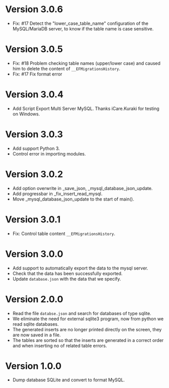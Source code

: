 # Version 3.0.6
- Fix: #17 Detect the "lower_case_table_name" configuration of the MySQL/MariaDB server, to know if the table name is case sensitive.

# Version 3.0.5
- Fix: #18 Problem checking table names (upper/lower case) and caused him to delete the content of `__EFMigrationsHistory`.
- Fix: #17 Fix format error

# Version 3.0.4
- Add Script Export Multi Server MySQL. Thanks iCare.Kuraki for testing on Windows.

# Version 3.0.3
- Add support Python 3.
- Control error in importing modules.

# Version 3.0.2
- Add option overwrite in _save_json, _mysql_database_json_update.
- Add progressbar in _fix_insert_read_mysql.
- Move _mysql_database_json_update to the start of main().

# Version 3.0.1
- Fix: Control table content `__EFMigrationsHistory`.
  
# Version 3.0.0
- Add support to automatically export the data to the mysql server.
- Check that the data has been successfully exported.
- Update `database.json` with the data that we specify.

# Version 2.0.0
- Read the file `databse.json` and search for databases of type sqlite.
- We eliminate the need for external sqlite3 program, now from python we read sqlite databases.
- The generated inserts are no longer printed directly on the screen, they are now saved in a file.
- The tables are sorted so that the inserts are generated in a correct order and when inserting no of related table errors.

# Version 1.0.0
- Dump database SQLite and convert to format MySQL.
